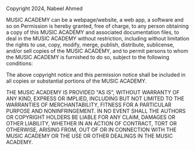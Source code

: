 Copyright 2024, Nabeel Ahmed

MUSIC ACADEMY can be a webpage/website, a web app, a software and so on
Permission is hereby granted, free of charge, to any person obtaining a copy of this MUSIC ACADEMY and associated documentation files, to deal in the MUSIC ACADEMY without restriction, including without limitation the rights to use, copy, modify, merge, publish, distribute, sublicense, and/or sell copies of the MUSIC ACADEMY, and to permit persons to whom the MUSIC ACADEMY is furnished to do so, subject to the following conditions:

The above copyright notice and this permission notice shall be included in all copies or substantial portions of the MUSIC ACADEMY.

THE MUSIC ACADEMY IS PROVIDED "AS IS", WITHOUT WARRANTY OF ANY KIND, EXPRESS OR IMPLIED, INCLUDING BUT NOT LIMITED TO THE WARRANTIES OF MERCHANTABILITY, FITNESS FOR A PARTICULAR PURPOSE AND NONINFRINGEMENT. IN NO EVENT SHALL THE AUTHORS OR COPYRIGHT HOLDERS BE LIABLE FOR ANY CLAIM, DAMAGES OR OTHER LIABILITY, WHETHER IN AN ACTION OF CONTRACT, TORT OR OTHERWISE, ARISING FROM, OUT OF OR IN CONNECTION WITH THE MUSIC ACADEMY OR THE USE OR OTHER DEALINGS IN THE MUSIC ACADEMY.
